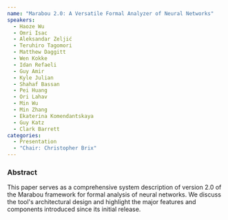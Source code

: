 ```yaml
---
name: "Marabou 2.0: A Versatile Formal Analyzer of Neural Networks"
speakers:
  - Haoze Wu
  - Omri Isac
  - Aleksandar Zeljić
  - Teruhiro Tagomori
  - Matthew Daggitt
  - Wen Kokke
  - Idan Refaeli
  - Guy Amir
  - Kyle Julian
  - Shahaf Bassan
  - Pei Huang
  - Ori Lahav
  - Min Wu
  - Min Zhang
  - Ekaterina Komendantskaya
  - Guy Katz
  - Clark Barrett
categories:
  - Presentation
  - "Chair: Christopher Brix"
---
```


### Abstract

This paper serves as a comprehensive system description of version 2.0 of the Marabou framework for formal analysis of neural networks. We discuss the tool's architectural design and highlight the major features and components introduced since its initial release.
